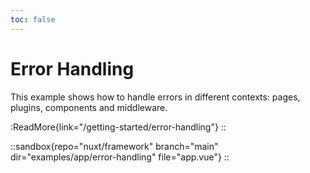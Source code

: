 ```yaml
---
toc: false
---
```


# Error Handling

This example shows how to handle errors in different contexts: pages, plugins, components and middleware.

:ReadMore{link="/getting-started/error-handling"}
::

::sandbox{repo="nuxt/framework" branch="main" dir="examples/app/error-handling" file="app.vue"}
::
